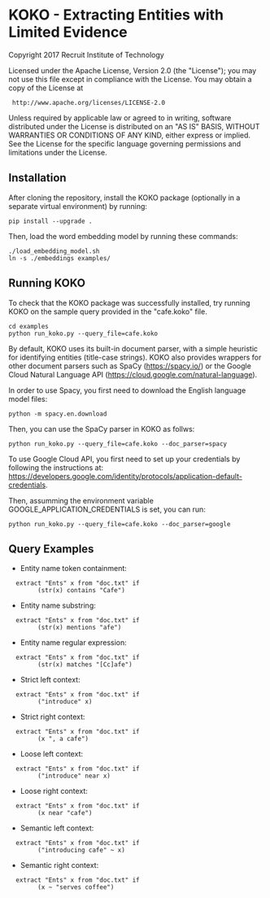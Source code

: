 # KOKO - Extracting Entities with Limited Evidence

Copyright 2017 Recruit Institute of Technology

Licensed under the Apache License, Version 2.0 (the "License");
you may not use this file except in compliance with the License.
You may obtain a copy of the License at

     http://www.apache.org/licenses/LICENSE-2.0

Unless required by applicable law or agreed to in writing, software
distributed under the License is distributed on an "AS IS" BASIS,
WITHOUT WARRANTIES OR CONDITIONS OF ANY KIND, either express or implied.
See the License for the specific language governing permissions and
limitations under the License.

## Installation

After cloning the repository, install the KOKO package (optionally in
a separate virtual environment) by running:

```
pip install --upgrade .
```


Then, load the word embedding model by running these commands:

```
./load_embedding_model.sh
ln -s ./embeddings examples/

```

## Running KOKO

To check that the KOKO package was successfully installed,
try running KOKO on the sample query provided in the "cafe.koko" file.
```
cd examples
python run_koko.py --query_file=cafe.koko
```

By default, KOKO uses its built-in document parser, with a simple
heuristic for identifying entities (title-case strings). KOKO also
provides wrappers for other document parsers such as SpaCy
(https://spacy.io/) or the Google Cloud Natural Language API
(https://cloud.google.com/natural-language).

In order to use Spacy, you first need to download the English language model files:
```
python -m spacy.en.download
```
Then, you can use the SpaCy parser in KOKO as follws:
```
python run_koko.py --query_file=cafe.koko --doc_parser=spacy
```

To use Google Cloud API, you first need to set up your credentials by
following the instructions at:
https://developers.google.com/identity/protocols/application-default-credentials.

Then, assumming the environment variable GOOGLE_APPLICATION_CREDENTIALS is set, you can run:
```
python run_koko.py --query_file=cafe.koko --doc_parser=google 
```

## Query Examples


- Entity name token containment:

```
  extract "Ents" x from "doc.txt" if
        (str(x) contains "Cafe")
```

- Entity name substring:

```
  extract "Ents" x from "doc.txt" if
        (str(x) mentions "afe")
```

- Entity name regular expression:

```
  extract "Ents" x from "doc.txt" if
        (str(x) matches "[Cc]afe")
```

- Strict left context:

```
  extract "Ents" x from "doc.txt" if
        ("introduce" x)
```

- Strict right context:

```
  extract "Ents" x from "doc.txt" if
        (x ", a cafe")
```

- Loose left context:

```
  extract "Ents" x from "doc.txt" if
        ("introduce" near x)
```

- Loose right context:

```
  extract "Ents" x from "doc.txt" if
        (x near "cafe")
```

- Semantic left context:

```
  extract "Ents" x from "doc.txt" if
        ("introducing cafe" ~ x) 
```

- Semantic right context:

```
  extract "Ents" x from "doc.txt" if
        (x ~ "serves coffee") 
```

